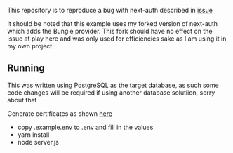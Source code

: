 This repository is to reproduce a bug with next-auth described in [issue](#)

It should be noted that this example uses my forked version of next-auth which adds the Bungie provider.
This fork should have no effect on the issue at play here and was only used for efficiencies sake as I am using it in my own project.


Running
-------

This was written using PostgreSQL as the target database, as such some code changes will be required if using another database solutiion, sorry about that

Generate certificates as shown [here](https://next-auth.js.org/providers/apple#example-server)

* copy .example.env to .env and fill in the values
* yarn install
* node server.js
